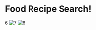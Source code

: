 # Food Recipe Search!
[6](https://user-images.githubusercontent.com/86947529/169459046-b2e49223-a21c-4dbf-964f-0f15f413bb67.png)
![7](https://user-images.githubusercontent.com/86947529/169459063-7f91d18d-ce24-4808-b855-1a17377a56dc.png)
![8](https://user-images.githubusercontent.com/86947529/169459071-d737445e-065a-410f-ba59-b4bef66fb3f7.png)
